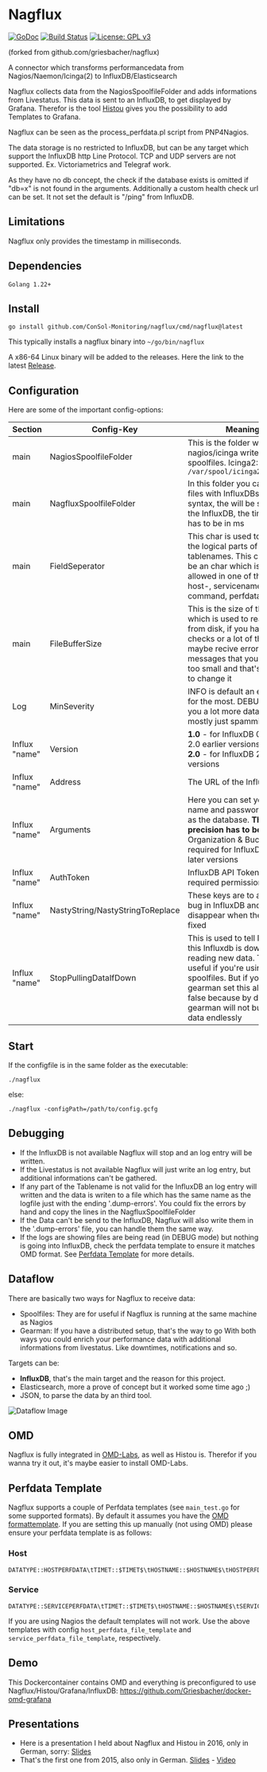 # Nagflux

[![GoDoc](https://godoc.org/github.com/ConSol-Monitoring/nagflux?status.svg)](https://godoc.org/github.com/ConSol-Monitoring/nagflux)
[![Build Status](https://github.com/ConSol-Monitoring/nagflux/actions/workflows/citest.yml/badge.svg)](https://github.com/ConSol-Monitoring/nagflux/actions/workflows/citest.yml)
[![License: GPL v3](https://img.shields.io/badge/License-GPL%20v2-blue.svg)](http://www.gnu.org/licenses/gpl-2.0)

(forked from github.com/griesbacher/nagflux)

A connector which transforms performancedata from Nagios/Naemon/Icinga(2) to InfluxDB/Elasticsearch

Nagflux collects data from the NagiosSpoolfileFolder and adds informations from Livestatus. This data is sent to an InfluxDB, to get displayed by Grafana. Therefor is the tool [Histou](https://github.com/ConSol-Monitoring/histou) gives you the possibility to add Templates to Grafana.

Nagflux can be seen as the process_perfdata.pl script from PNP4Nagios.

The data storage is no restricted to InfluxDB, but can be any target which support the InfluxDB
http Line Protocol. TCP and UDP servers are not supported. Ex. Victoriametrics and Telegraf work.

As they have no db concept, the check if the database exists is omitted if "db=x" is not found in the arguments.
Additionally a custom health check url can be set. It not set the default is "/ping" from InfluxDB.

## Limitations

Nagflux only provides the timestamp in milliseconds.

## Dependencies

    Golang 1.22+

## Install

    go install github.com/ConSol-Monitoring/nagflux/cmd/nagflux@latest

This typically installs a nagflux binary into `~/go/bin/nagflux`

A x86-64 Linux binary will be added to the releases.
Here the link to the latest [Release](https://github.com/ConSol-Monitoring/nagflux/releases/latest).

## Configuration

Here are some of the important config-options:

| Section       | Config-Key    | Meaning       |
| ------------- | ------------- | ------------- |
|main|NagiosSpoolfileFolder|This is the folder where nagios/icinga writes its spoolfiles. Icinga2: `/var/spool/icinga2/perfdata`|
|main|NagfluxSpoolfileFolder|In this folder you can dump files with InfluxDBs linequery syntax, the will be shipped to the InfluxDB, the timestamp has to be in ms|
|main|FieldSeperator|This char is used to separate the logical parts of the tablenames. This char has to be an char which is not allowed in one of those: host-, servicename, command, perfdata|
|main|FileBufferSize|This is the size of the buffer which is used to read files from disk, if you have huge checks or a lot of them you maybe recive error messages that your buffer is too small and that's the point to change it|
|Log|MinSeverity|INFO is default an enough for the most. DEBUG give you a lot more data but it's mostly just spamming|
|Influx "name"|Version|**1.0** - for InfluxDB 0.9+ and 2.0 earlier versions<br>**2.0** - for InfluxDB 2.0 or later versions|
|Influx "name"|Address|The URL of the InfluxDB-API|
|Influx "name"|Arguments|Here you can set your user name and password as well as the database. **The precision has to be ms!**<br> Organization & Bucket details required for InfluxDB 2.0 or later versions|
|Influx "name"|AuthToken|InfluxDB API Token with required permissions|
|Influx "name"|NastyString/NastyStringToReplace|These keys are to avoid a bug in InfluxDB and should disappear when the bug is fixed|
|Influx "name"|StopPullingDataIfDown|This is used to tell Nagflux, if this Influxdb is down to stop reading new data. That's useful if you're using spoolfiles. But if you're using gearman set this always to false because by default gearman will not buffer the data endlessly|

## Start

If the configfile is in the same folder as the executable:

    ./nagflux

else:

    ./nagflux -configPath=/path/to/config.gcfg

## Debugging

- If the InfluxDB is not available Nagflux will stop and an log entry will be written.
- If the Livestatus is not available Nagflux will just write an log entry, but additional informations can't be gathered.
- If any part of the Tablename is not valid for the InfluxDB an log entry will written and the data is writen to a file which has the same name as the logfile just with the ending '.dump-errors'. You could fix the errors by hand and copy the lines in the NagfluxSpoolfileFolder
- If the Data can't be send to the InfluxDB, Nagflux will also write them in the '.dump-errors' file, you can handle them the same way.
- If the logs are showing files are being read (in DEBUG mode) but nothing is going into InfluxDB, check the perfdata template to ensure it matches OMD format. See [Perfdata Template](https://github.com/ConSol-Monitoring/nagflux#perfdata-template) for more details.

## Dataflow

There are basically two ways for Nagflux to receive data:

- Spoolfiles: They are for useful if Nagflux is running at the same machine as Nagios
- Gearman: If you have a distributed setup, that's the way to go
  With both ways you could enrich your performance data with additional informations from livestatus. Like downtimes, notifications and so.

Targets can be:

- **InfluxDB**, that's the main target and the reason for this project.
- Elasticsearch, more a prove of concept but it worked some time ago ;)
- JSON, to parse the data by an third tool.

![Dataflow Image](https://raw.githubusercontent.com/ConSol-Monitoring/nagflux/master/doc/NagfluxDataflow.png "Nagflux Dataflow")

## OMD

Nagflux is fully integrated in [OMD-Labs](https://github.com/ConSol-Monitoring/omd), as well as Histou is. Therefor if you wanna try it out, it's maybe easier to install OMD-Labs.

## Perfdata Template

Nagflux supports a couple of Perfdata templates (see `main_test.go` for some supported formats). By default it assumes you have the [OMD formattemplate](https://github.com/ConSol-Monitoring/omd/blob/labs/packages/nagflux/skel/etc/nagflux/nagios_nagflux.cfg). If you are setting this up manually (not using OMD) please ensure your perfdata template is as follows:

### Host

    DATATYPE::HOSTPERFDATA\tTIMET::$TIMET$\tHOSTNAME::$HOSTNAME$\tHOSTPERFDATA::$HOSTPERFDATA$\tHOSTCHECKCOMMAND::$HOSTCHECKCOMMAND$

### Service

    DATATYPE::SERVICEPERFDATA\tTIMET::$TIMET$\tHOSTNAME::$HOSTNAME$\tSERVICEDESC::$SERVICEDESC$\tSERVICEPERFDATA::$SERVICEPERFDATA$\tSERVICECHECKCOMMAND::$SERVICECHECKCOMMAND$

If you are using Nagios the default templates will not work. Use the above templates
with config `host_perfdata_file_template` and `service_perfdata_file_template`, respectively.

## Demo

This Dockercontainer contains OMD and everything is preconfigured to use Nagflux/Histou/Grafana/InfluxDB: https://github.com/Griesbacher/docker-omd-grafana

## Presentations

- Here is a presentation I held about Nagflux and Histou in 2016, only in German, sorry: [Slides](http://www.slideshare.net/PhilipGriesbacher/monitoring-workshop-kiel-2016-performancedaten-visualisierung-mit-grafana-influxdb)
- That's the first one from 2015, also only in German. [Slides](https://www.netways.de/fileadmin/images/Events_Trainings/Events/OSMC/2015/Slides_2015/Grafana_meets_Monitoring_Vorstellung_einer_Komplettloesung-Philip_Griesbacher.pdf) - [Video](https://www.youtube.com/watch?v=rY6N2H0UCFQ)
